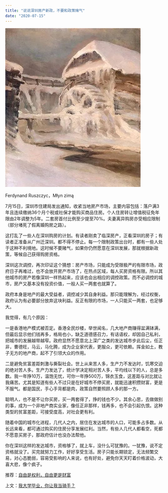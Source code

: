 ```yaml
---
title: "说说深圳房产新政，不要和政策赌气"
date: "2020-07-15"
---
```


  

![连岳文章](images/连岳文章picture-18.jpg)

Ferdynand Ruszczyc，Młyn zimą  

  

7月15日，深圳市住建局发出通知，收紧当地房产市场，主要内容包括：落户满3年且连续缴纳36个月个税或社保才能购买商品住房。个人住房转让增值税征免年限由2年调整为5年。二套房首付比例至少提至70%。夫妻离异购房亦受相应限制（部分堵死了假离婚购房之路）。

  

这打乱了一些人在深圳购房的计划。有读者刚卖了临深房产，正看深圳的房子；有读者正准备从广州迁深圳。都不得不停止。每一个限制政策出台时，都有一些人处于这种不利境地。这时候不要赌气，如果你仍然愿意在深圳发展，那就根据新政策，等候自己获得购房资格。

  

深圳这次调控，再次印证这个猜想：房产市场，只能成为受限极严的有限市场，政府日子再难过，也不会放开房产市场了，在热点区域，每人买房资格有限。所以其他城市的房产若像深圳一样热起来，应该也会出相应的调控政策。而不必调控的城市，房产又基本没有投资价值，一般人买一两套也就算了。

  

政府本身是地产的最大受益者，调控减少其自身利益。那只能理解为，经过权衡，政府认为有必要部分放弃这块利益。反正有限的市场，一人只能买一两套，也足够大。

  

我觉得，有几个原因：

  

一是香港地产模式被否定。香港全民炒楼，举世闻名，几大地产商赚得盆满钵满，但最后显示他们钱再多，格局也小，缺乏道德感召力，有话语权，却因自己私利，把城市的发展越带越窄。政府显然不愿意北上深广之类的发达城市步此后尘，任正非，曹德旺，马云，马化腾，成为企业家代表，更服众，更可依赖。挥金如土，教子无方的地产商，起不了引领大众的作用。

  

二是避免贫富差距刺激与撕裂社会。世上从来苦人多，生产力不发达时，饥寒交迫的绝对苦人多。生产力发达了，统计学决定相对苦人多，平均线以下的人，总是多数。我一年挣10万，温饱无忧，可你一年挣500万，锦衣玉食，这差距与对比就让我痛苦。尤其是知道有些人不过只是在好城市不停买房，就能迅速积攒财富，更是不服气。都是国民，手心手背都是肉，政策自然要照顾人多的那一方。

  

聪明人，也不是不让你买房，买一两套得了，挣的钱也不少。其余心思，去做做别的事，成为一个非地产商实业家，像任正非那样，钱再多，也不会引起仇恨。这种类型的贫富差距，可接受度高，对社会更有利。

  

随着中国的城市化进程，几代人之内，居住在发达城市的人口，可能多占多数。从长远来看，都可通过购买的住房分享发展红利。当然，有些人几代人都看空，死都不愿意买房子，那政府估计也没办法帮他。

  

你在深圳这样的发达城市，资格够了，就上车，没什么可犹豫的。一犹豫，说不定资格就没了。买完就努力工作，好好享受生活。房子只能长期锁定，无法频繁交易，对心态脆弱，容易受影响的人来说，也有好处，避免你天天盯着价格波动，大喜大悲，像个疯子。

  

推荐：[自由是权利，自由更是财富](http://mp.weixin.qq.com/s?__biz=MjM5NDU0Mjk2MQ==&mid=2651638759&idx=2&sn=a99512bbfe2e2b2c774733447b783231&chksm=bd7e4ff98a09c6ef800baecc789610e65d5d839baebe52da7e92e74eb2859ea73403ee471bbf&scene=21#wechat_redirect)

上文：[我大学毕业，你让我当骑手？](http://mp.weixin.qq.com/s?__biz=MjM5NDU0Mjk2MQ==&mid=2651644142&idx=1&sn=0925336f9819edc0398a238e9a5395ff&chksm=bd7e64f08a09ede6327490365a3b262fe02ba94be35dc446cc1bdcd734de2c961a14ece86717&scene=21#wechat_redirect)
